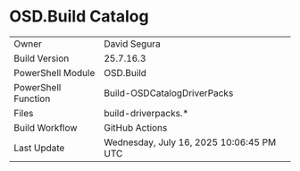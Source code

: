 ﻿# OSD.Build Catalog

| | |
|-|-|
| Owner | David Segura |
| Build Version | 25.7.16.3 |
| PowerShell Module | OSD.Build |
| PowerShell Function | Build-OSDCatalogDriverPacks |
| Files | build-driverpacks.* |
| Build Workflow | GitHub Actions |
| Last Update | Wednesday, July 16, 2025 10:06:45 PM UTC |
